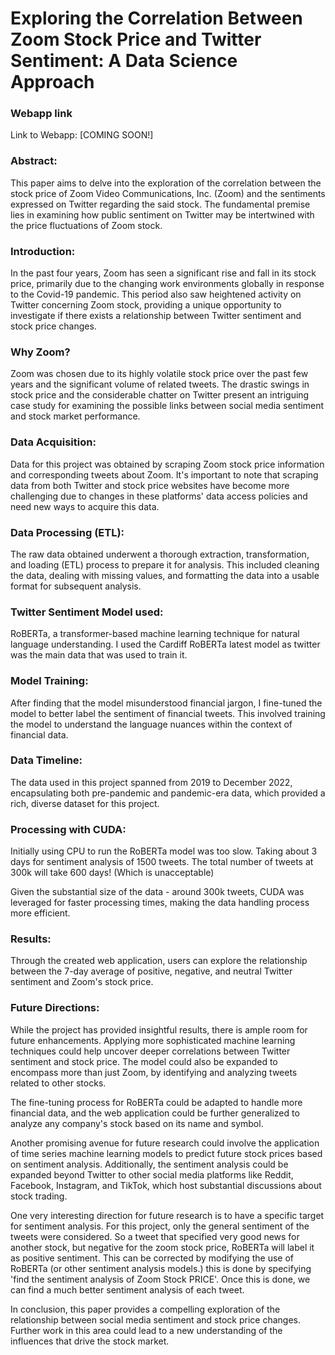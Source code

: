 
# Exploring the Correlation Between Zoom Stock Price and Twitter Sentiment: A Data Science Approach

### Webapp link
Link to Webapp: [COMING SOON!] 




### Abstract:
This paper aims to delve into the exploration of the correlation between the stock price of Zoom Video Communications, Inc. (Zoom) and the sentiments expressed on Twitter regarding the said stock. The fundamental premise lies in examining how public sentiment on Twitter may be intertwined with the price fluctuations of Zoom stock.


### Introduction:
In the past four years, Zoom has seen a significant rise and fall in its stock price, primarily due to the changing work environments globally in response to the Covid-19 pandemic. This period also saw heightened activity on Twitter concerning Zoom stock, providing a unique opportunity to investigate if there exists a relationship between Twitter sentiment and stock price changes.


### Why Zoom?
Zoom was chosen due to its highly volatile stock price over the past few years and the significant volume of related tweets. The drastic swings in stock price and the considerable chatter on Twitter present an intriguing case study for examining the possible links between social media sentiment and stock market performance.


### Data Acquisition:
Data for this project was obtained by scraping Zoom stock price information and corresponding tweets about Zoom. It's important to note that scraping data from both Twitter and stock price websites have become more challenging due to changes in these platforms' data access policies and need new ways to acquire this data.


### Data Processing (ETL):
The raw data obtained underwent a thorough extraction, transformation, and loading (ETL) process to prepare it for analysis. This included cleaning the data, dealing with missing values, and formatting the data into a usable format for subsequent analysis.


### Twitter Sentiment Model used:
RoBERTa, a transformer-based machine learning technique for natural language understanding. I used the Cardiff RoBERTa latest model as twitter was the main data that was used to train it.


### Model Training:
After finding that the model misunderstood financial jargon, I fine-tuned the model to better label the sentiment of financial tweets. This involved training the model to understand the language nuances within the context of financial data.

### Data Timeline:
The data used in this project spanned from 2019 to December 2022, encapsulating both pre-pandemic and pandemic-era data, which provided a rich, diverse dataset for this project.

### Processing with CUDA:
Initially using CPU to run the RoBERTa model was too slow. Taking about 3 days for sentiment analysis of 1500 tweets. The total number of tweets at 300k will take 600 days! (Which is unacceptable)

Given the substantial size of the data - around 300k tweets, CUDA was leveraged for faster processing times, making the data handling process more efficient.

### Results:
Through the created web application, users can explore the relationship between the 7-day average of positive, negative, and neutral Twitter sentiment and Zoom's stock price.

### Future Directions:
While the project has provided insightful results, there is ample room for future enhancements. Applying more sophisticated machine learning techniques could help uncover deeper correlations between Twitter sentiment and stock price. The model could also be expanded to encompass more than just Zoom, by identifying and analyzing tweets related to other stocks.

The fine-tuning process for RoBERTa could be adapted to handle more financial data, and the web application could be further generalized to analyze any company's stock based on its name and symbol.

Another promising avenue for future research could involve the application of time series machine learning models to predict future stock prices based on sentiment analysis. Additionally, the sentiment analysis could be expanded beyond Twitter to other social media platforms like Reddit, Facebook, Instagram, and TikTok, which host substantial discussions about stock trading.

One very interesting direction for future research is to have a specific target for sentiment analysis. For this project, only the general sentiment of the tweets were considered. So a tweet that specified very good news for another stock, but negative for the zoom stock price, RoBERTa will label it as positive sentiment. This can be corrected by modifying the use of RoBERTa (or other sentiment analysis models.) this is done by specifying 'find the sentiment analysis of Zoom Stock PRICE'. Once this is done, we can find a much better sentiment analysis of each tweet.

In conclusion, this paper provides a compelling exploration of the relationship between social media sentiment and stock price changes. Further work in this area could lead to a new understanding of the influences that drive the stock market.